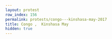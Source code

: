 ```yaml
---
layout: protest
row_index: 156
permalink: protests/congo---kinshasa-may-2017
title: Congo ,  Kinshasa May
hidden: true
---
```

